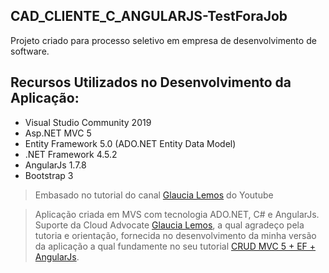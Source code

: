 ## CAD_CLIENTE_C_ANGULARJS-TestForaJob

Projeto criado para processo seletivo em empresa de desenvolvimento de software.

## Recursos Utilizados no Desenvolvimento da Aplicação:

* Visual Studio Community 2019
* Asp.NET MVC 5
* Entity Framework 5.0 (ADO.NET Entity Data Model)
* .NET Framework 4.5.2
* AngularJs 1.7.8
* Bootstrap 3

> Embasado no tutorial do canal [Glaucia Lemos](https://www.youtube.com/user/l32759) do Youtube 

> Aplicação criada em MVS com tecnologia ADO.NET, C# e AngularJs.
Suporte da Cloud Advocate [Glaucia Lemos](https://www.linkedin.com/in/glaucialemos/), a qual agradeço pela tutoria e orientação, fornecida no desenvolvimento da minha versão da aplicação a qual fundamente no seu tutorial [CRUD MVC 5 + EF + AngularJs](https://www.youtube.com/playlist?list=PLb2HQ45KP0Wup_FBqaq6Bvf2pfGFlmhg5).
